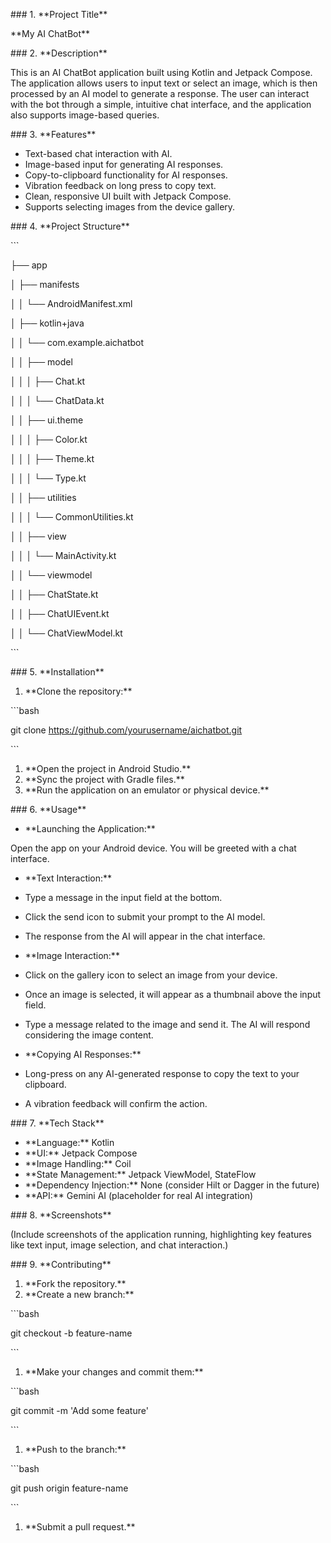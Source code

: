 
\### 1. \*\*Project Title\*\*

\*\*My AI ChatBot\*\*

\### 2. \*\*Description\*\*

This is an AI ChatBot application built using Kotlin and Jetpack Compose. The application allows users to input text or select an image, which is then processed by an AI model to generate a response. The user can interact with the bot through a simple, intuitive chat interface, and the application also supports image-based queries.

\### 3. \*\*Features\*\*

- Text-based chat interaction with AI.
- Image-based input for generating AI responses.
- Copy-to-clipboard functionality for AI responses.
- Vibration feedback on long press to copy text.
- Clean, responsive UI built with Jetpack Compose.
- Supports selecting images from the device gallery.

\### 4. \*\*Project Structure\*\*

\```

├── app

│   ├── manifests

│   │   └── AndroidManifest.xml

│   ├── kotlin+java

│   │   └── com.example.aichatbot

│   │       ├── model

│   │       │   ├── Chat.kt

│   │       │   └── ChatData.kt

│   │       ├── ui.theme

│   │       │   ├── Color.kt

│   │       │   ├── Theme.kt

│   │       │   └── Type.kt

│   │       ├── utilities

│   │       │   └── CommonUtilities.kt

│   │       ├── view

│   │       │   └── MainActivity.kt

│   │       └── viewmodel

│   │           ├── ChatState.kt

│   │           ├── ChatUIEvent.kt

│   │           └── ChatViewModel.kt

\```

\### 5. \*\*Installation\*\*

1. \*\*Clone the repository:\*\*

\```bash

git clone https://github.com/yourusername/aichatbot.git

\```

1. \*\*Open the project in Android Studio.\*\*
1. \*\*Sync the project with Gradle files.\*\*
1. \*\*Run the application on an emulator or physical device.\*\*

\### 6. \*\*Usage\*\*

- \*\*Launching the Application:\*\*

Open the app on your Android device. You will be greeted with a chat interface.

- \*\*Text Interaction:\*\*
- Type a message in the input field at the bottom.
- Click the send icon to submit your prompt to the AI model.
- The response from the AI will appear in the chat interface.

- \*\*Image Interaction:\*\*
- Click on the gallery icon to select an image from your device.
- Once an image is selected, it will appear as a thumbnail above the input field.
- Type a message related to the image and send it. The AI will respond considering the image content.

- \*\*Copying AI Responses:\*\*
- Long-press on any AI-generated response to copy the text to your clipboard.
- A vibration feedback will confirm the action.

\### 7. \*\*Tech Stack\*\*

- \*\*Language:\*\* Kotlin
- \*\*UI:\*\* Jetpack Compose
- \*\*Image Handling:\*\* Coil
- \*\*State Management:\*\* Jetpack ViewModel, StateFlow
- \*\*Dependency Injection:\*\* None (consider Hilt or Dagger in the future)
- \*\*API:\*\* Gemini AI (placeholder for real AI integration)

\### 8. \*\*Screenshots\*\*

(Include screenshots of the application running, highlighting key features like text input, image selection, and chat interaction.)

\### 9. \*\*Contributing\*\*

1. \*\*Fork the repository.\*\*
1. \*\*Create a new branch:\*\*

\```bash

git checkout -b feature-name

\```

1. \*\*Make your changes and commit them:\*\*

\```bash

git commit -m 'Add some feature'

\```

1. \*\*Push to the branch:\*\*

\```bash

git push origin feature-name

\```

1. \*\*Submit a pull request.\*\*

